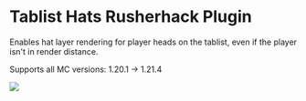 # Tablist Hats Rusherhack Plugin

Enables hat layer rendering for player heads on the tablist, even if the player isn't in render distance.

Supports all MC versions: 1.20.1 -> 1.21.4

<img src="https://i.imgur.com/HEfpmLw.png">

